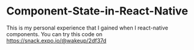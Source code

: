 # Component-State-in-React-Native

This is my personal experience that I gained when I react-native components.
You can try this code on https://snack.expo.io/@wakeup/2df37d
